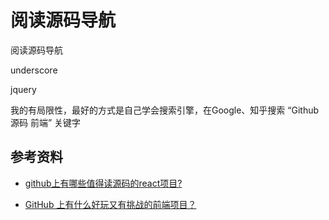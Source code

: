 # 阅读源码导航 





阅读源码导航



underscore

jquery





我的有局限性，最好的方式是自己学会搜索引擎，在Google、知乎搜索 “Github 源码 前端” 关键字









## 参考资料

- [github上有哪些值得读源码的react项目?](https://www.zhihu.com/question/286834630/answer/453846426?utm_source=wechat_session&utm_medium=social&utm_oi=56197411504128&utm_content=group3_Answer&utm_campaign=shareopn)

- [GitHub 上有什么好玩又有挑战的前端项目？](https://www.zhihu.com/question/30470886/answer/1236822414)